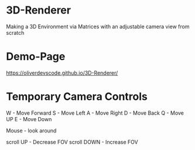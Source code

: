 # 3D-Renderer
Making a 3D Environment via Matrices with an adjustable camera view from scratch

# Demo-Page
https://oliverdevscode.github.io/3D-Renderer/

# Temporary Camera Controls

W - Move Forward
S - Move Left
A - Move Right
D - Move Back
Q - Move UP
E - Move Down

Mouse - look around

scroll UP - Decrease FOV
scroll DOWN - Increase FOV
